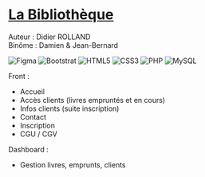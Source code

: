 # [La Bibliothèque](./profile/Doc/biblio.pdf)
Auteur : Didier ROLLAND <br>
Binôme : Damien & Jean-Bernard

![Figma](https://img.shields.io/badge/figma-%23F24E1E.svg?style=for-the-badge&logo=figma&logoColor=white) ![Bootstrat](https://img.shields.io/badge/bootstrap-%23563D7C.svg?style=for-the-badge&logo=bootstrap&logoColor=white) ![HTML5](https://img.shields.io/badge/html5-%23E34F26.svg?style=for-the-badge&logo=html5&logoColor=white) ![CSS3](https://img.shields.io/badge/css3-%231572B6.svg?style=for-the-badge&logo=css3&logoColor=white) ![PHP](https://img.shields.io/badge/php-%23777BB4.svg?style=for-the-badge&logo=php&logoColor=white) ![MySQL](https://img.shields.io/badge/mysql-%2300f.svg?style=for-the-badge&logo=mysql&logoColor=white)

Front :
* Accueil
* Accès clients (livres empruntés et en cours)
* Infos clients (suite inscription)
* Contact
* Inscription
* CGU / CGV

Dashboard :
* Gestion livres, emprunts, clients
